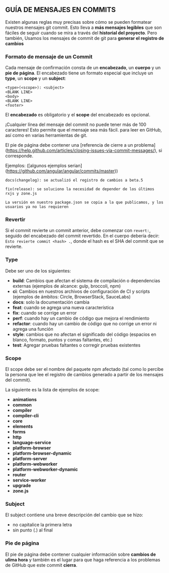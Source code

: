 ## <a name="commit"></a> GUÍA DE MENSAJES EN COMMITS

Existen algunas reglas muy precisas sobre cómo se pueden formatear nuestros mensajes git commit. Esto lleva a **más
mensajes legibles** que son fáciles de seguir cuando se mira a través del **historial del proyecto**. Pero también,
Usamos los mensajes de commit de git para **generar el registro de cambios**

### Formato de mensaje de un Commit
Cada mensaje de confirmación consta de un **encabezado**, un **cuerpo** y un **pie de página**. El encabezado tiene un formato especial
que incluye un **type**, un **scope** y un **subject**:

```
<type>(<scope>): <subject>
<BLANK LINE>
<body>
<BLANK LINE>
<footer>
```

El **encabezado** es obligatorio y el **scope** del encabezado es opcional.

¡Cualquier línea del mensaje del commit no puede tener más de 100 caracteres! Esto permite que el mensaje sea más fácil.
para leer en GitHub, así como en varias herramientas de git.

El pie de página debe contener una [referencia de cierre a un problema] (https://help.github.com/articles/closing-issues-via-commit-messages/), si corresponde.

Ejemplos: ([algunos ejemplos serian] (https://github.com/angular/angular/commits/master))

```
docs(changelog): se actualizó el registro de cambios a beta.5
```

```
fix(release): se soluciono la necesidad de depender de los últimos rxjs y zone.js

La versión en nuestro package.json se copia a la que publicamos, y los usuarios ya no las requieren
```

### Revertir
Si el commit revierte un commit anterior, debe comenzar con `revert:`, seguido del encabezado del commit revertido. En el cuerpo debería decir: `Esto revierte commit <hash> .`, donde el hash es el SHA del commit que se revierte.

### Type
Debe ser uno de los siguientes:

* **build**: Cambios que afectan el sistema de compilación o dependencias externas (ejemplos de alcance: gulp, broccoli, npm)
* **ci**: Cambios en nuestros archivos de configuración de CI y scripts (ejemplos de ámbitos: Circle, BrowserStack, SauceLabs)
* **docs**: solo la documentación cambia
* **feat**: cuando se agrega una nueva característica
* **fix**: cuando se corrige un error
* **perf**: cuando hay un cambio de código que mejora el rendimiento
* **refactor**: cuando hay un cambio de código que no corrige un error ni agrega una función
* **style**: cambios que no afectan el significado del código (espacios en blanco, formato, puntos y comas faltantes, etc.)
* **test**: Agregar pruebas faltantes o corregir pruebas existentes

### Scope
El scope debe ser el nombre del paquete npm afectado (tal como lo percibe la persona que lee el registro de cambios generado a partir de los mensajes del commit).

La siguiente es la lista de ejemplos de scope:

* **animations**
* **common**
* **compiler**
* **compiler-cli**
* **core**
* **elements**
* **forms**
* **http**
* **language-service**
* **platform-browser**
* **platform-browser-dynamic**
* **platform-server**
* **platform-webworker**
* **platform-webworker-dynamic**
* **router**
* **service-worker**
* **upgrade**
* **zone.js**

### Subject
El subject contiene una breve descripción del cambio que se hizo:

* no capitalice la primera letra
* sin punto (.) al final

### Pie de página
El pie de página debe contener cualquier información sobre **cambios de ulima hora** y también es el lugar para que
haga referencia a los problemas de GitHub que este commit **cierra**.